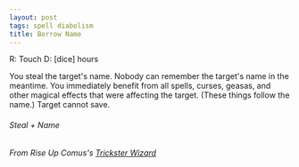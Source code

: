 ```yaml
---
layout: post
tags: spell diabolism
title: Borrow Name
---
```

R: Touch  D: [dice] hours

You steal the target's name. Nobody can remember the target's name in the meantime. You immediately benefit from all spells, curses, geasas, and other magical effects that were affecting the target. (These things follow the name.) Target cannot save. 

###### Steal + Name
###### From Rise Up Comus's [Trickster Wizard](https://riseupcomus.blogspot.com/2021/12/trickster-osr-class-that-can-steal.html)
